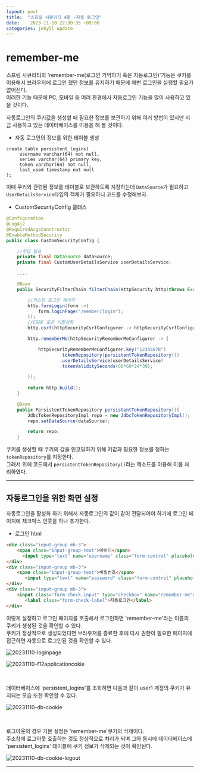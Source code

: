 ```yaml
---
layout: post
title:  "스프링 시큐리티 4편 -자동 로그인" 
date:    2023-11-10 22:30:35 +09:00
categories: jekyll update
---
```


remember-me 
=============

스프링 시큐리티의 'remember-me(로그인 기억하기 혹은 자동로그인)'기능은 쿠키를 이용해서 브라우저에 로그인 했던 정보를 유지하기 때문에 매번 로그인을 실행할 필요가 없어진다.<br>
이러한 기능 때문에 PC, 모바일 등 여러 환경에서 자동로그인 기능을 많이 사용하고 있을 것이다.<br>

자동로그인의 쿠키값을 생성할 때 필요한 정보를 보관하기 위해 여러 방법이 있지만 지금 사용하고 있는 데이터베이스를 이용을 해 볼 것이다.<br>

- 자동 로그인의 정보를 위한 테이블 생성

```
create table persistent_logins(
     username varchar(64) not null,
     series varchar(64) primary key,
     token varchar(64) not null,
     last_used timestamp not null
); 
```

이때 쿠키와 관련된 정보를 테이블로 보관하도록 지정하는데 ```DataSource```가 필요하고 ```UserDetailsService```타입의 객체가 필요하니 코드를 수정해보자.<br>

- CustomSecurityConfig 클래스

```java
@Configuration
@Log4j2
@RequiredArgsConstructor
@EnableMethodSecurity
public class CustomSecurityConfig {

    //주입 필요 
    private final DataSource dataSource;
    private final CustomUserDetailsService userDetailsService;

    ....

    @Bean
    public SecurityFilterChain filterChain(HttpSecurity http)throws Exception{

        //커스텀 로그인 페이지
        http.formLogin(form ->{
            form.loginPage("/member/login");
        });
        //CSRF 토큰 비활성화
        http.csrf(httpSecurityCsrfConfigurer -> httpSecurityCsrfConfigurer.disable());

        http.rememberMe(httpSecurityRememberMeConfigurer -> {

            httpSecurityRememberMeConfigurer.key("12345678")
                    .tokenRepository(persistentTokenRepository())
                    .userDetailsService(userDetailsService)
                    .tokenValiditySeconds(60*60*24*30);

        });
        
        return http.build();
    }

    @Bean
    public PersistentTokenRepository persistentTokenRepository(){
        JdbcTokenRepositoryImpl repo = new JdbcTokenRepositoryImpl();
        repo.setDataSource(dataSource);

        return repo;
    }
```

쿠키를 생성할 때 쿠키의 값을 인코딩하기 위해 키값과 필요한 정보를 정하는 ```tokenRepository```를 지정한다.<br>
그래서 위에 코드에서 ```persistentTokenRepository()```라는 메소드를 이용해 이를 처리하였다.<br>

---------------------------------------

자동로그인을 위한 화면 설정
-------------

자동로그인을 활성화 하기 위해서 자동로그인의 값이 같이 전달되어야 하기에 로그인 페이지에 체크박스 인풋을 하나 추가한다.<br>

- 로그인 html

```html
<div class="input-group mb-3">
    <span class="input-group-text">아이디</span>
      <input type="text" name="username" class="form-control" placeholder="USER ID">
</div>
<div class="input-group mb-3">
    <span class="input-group-text">비밀번호</span>
       <input type="text" name="password" class="form-control" placeholder="PASSWORD">
</div>
<div class="input-group mb-3">
    <input class="form-check-input" type="checkbox" name="remember-me">
       <label class="form-check-label">자동로그인</label>
</div>
```

이렇게 설정하고 로그인 페이지를 호출해서 로그인하면 'remember-me'라는 이름의 쿠키가 생성된 것을 확인할 수 있다.<br>
쿠키가 정상적으로 생성되었다면 브라우저를 종료한 후에 다시 권한이 필요한 페이지에 접근하면 자동으로 로그인된 것을 확인할 수 있다.<br>

![20231110-loginpage](https://github.com/jiuseu/hyuntrace0915.github.io/assets/109057859/fd78ab97-e622-4d36-b573-23c596311322)

![20231110-f12applicationcokie](https://github.com/jiuseu/hyuntrace0915.github.io/assets/109057859/edc814a8-5c07-4220-99c8-ff2aaeaae6ec)

<br>

데이터베이스에 'persistent_logins'를 조회하면 다음과 같이 user1 계정의 쿠키가 유지되는 모습 또한 확인할 수 있다.<br>

![20231110-db-cookie](https://github.com/jiuseu/hyuntrace0915.github.io/assets/109057859/2eb46add-3253-4f04-afb7-c0e3c825aa47) 

<br>

로그아웃의 경우 기본 설정은 'remember-me'쿠키의 삭제이다.<br> 
주소창에 로그아웃 호출하는 것도 정상적으로 처리가 되며 그와 동시에 데이터베이스에 'persistent_logins' 테이블에 쿠키 정보가 삭제되는 것이 확인된다.<br>

![20231110-db-cookie-logout](https://github.com/jiuseu/hyuntrace0915.github.io/assets/109057859/2d2a3eae-e6e6-493b-b487-31098d4c7054)




---------------------------------------



[jekyll-docs]: https://jekyllrb.com/docs/home
[jekyll-gh]:   https://github.com/jekyll/jekyll
[jekyll-talk]: https://talk.jekyllrb.com/
